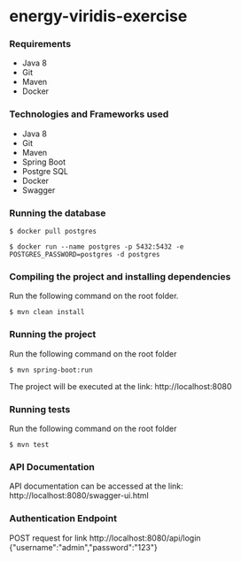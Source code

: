 # energy-viridis-exercise

### Requirements
* Java 8
* Git
* Maven
* Docker
### Technologies and Frameworks used
* Java 8
* Git
* Maven
* Spring Boot
* Postgre SQL
* Docker
* Swagger

### Running the database

    $ docker pull postgres

    $ docker run --name postgres -p 5432:5432 -e POSTGRES_PASSWORD=postgres -d postgres
  

### Compiling the project and installing dependencies
Run the following command on the root folder.

    $ mvn clean install

### Running the project
Run the following command on the root folder

    $ mvn spring-boot:run

The project will be executed at the link: http://localhost:8080

### Running tests
Run the following command on the root folder

    $ mvn test

### API Documentation
API documentation can be accessed at the link: http://localhost:8080/swagger-ui.html

### Authentication Endpoint
POST request for link http://localhost:8080/api/login
{"username":"admin","password":"123"}

